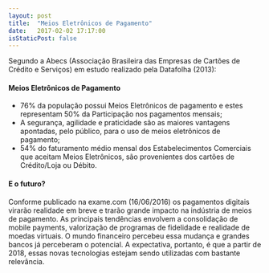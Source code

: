 ```yaml
---
layout: post
title:  "Meios Eletrônicos de Pagamento"
date:   2017-02-02 17:17:00
isStaticPost: false
---
```

Segundo a Abecs (Associação Brasileira das Empresas de Cartões de Crédito e Serviços) em estudo realizado pela Datafolha (2013):

#### Meios Eletrônicos de Pagamento

* 76% da população possui Meios Eletrônicos de pagamento e estes representam 50% da Participação nos pagamentos mensais;
* A segurança, agilidade e praticidade são as maiores vantagens apontadas, pelo público, para o uso de meios eletrônicos de pagamento;
* 54% do faturamento médio mensal dos Estabelecimentos Comerciais que aceitam Meios Eletrônicos, são provenientes dos cartões de Crédito/Loja ou Débito.

#### E o futuro?

Conforme publicado na exame.com (16/06/2016) os pagamentos digitais virarão realidade em breve e trarão grande impacto na indústria de meios de pagamento. As principais tendências envolvem a consolidação de mobile payments, valorização de programas de fidelidade e realidade de moedas virtuais. 
O mundo financeiro percebeu essa mudança e grandes bancos já perceberam o potencial. A expectativa, portanto, é que a partir de 2018, essas novas tecnologias estejam sendo utilizadas com bastante relevância.
<br/>